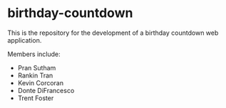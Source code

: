 # birthday-countdown

This is the repository for the development of a birthday countdown web application.

Members include:
  
  * Pran Sutham
  * Rankin Tran
  * Kevin Corcoran
  * Donte DiFrancesco
  * Trent Foster
